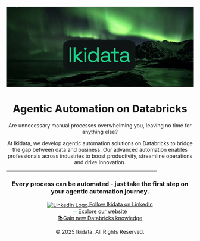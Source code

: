 <header class="hero">  
  <p align="center">  
    <a href="https://raw.githubusercontent.com/ikidata/ikidata_public_pictures/refs/heads/main/logos/new_ikidata_background_logo.gif">  
      <img src="https://raw.githubusercontent.com/ikidata/ikidata_public_pictures/refs/heads/main/logos/new_ikidata_background_logo.gif" alt="Ikidata Logo">  
    </a>  
  </p>  
  <h1>Agentic Automation on Databricks</h1>  
  <p>  
    Are unnecessary manual processes overwhelming you, leaving no time for anything else? 
  </p>  
    <p>  
    At Ikidata, we develop agentic automation solutions on Databricks to bridge the gap between data and business. Our advanced automation enables professionals across industries to boost productivity, streamline operations and drive innovation.
  </p>  
  <hr style="border: 1px solid #666; width: 80%;">  
    <h3>  
    Every process can be automated - just take the first step on your agentic automation journey.  
  </h3>  

<div class="follow-linkedin">  
  <a href="https://www.linkedin.com/company/ikidata/" target="_blank">  
    <img src="https://upload.wikimedia.org/wikipedia/commons/c/ca/LinkedIn_logo_initials.png" alt="LinkedIn Logo" style="width: 10px; vertical-align: middle;">  
      Follow Ikidata on LinkedIn  
  </a>  
</div>  
  
<div class="explore-website">  
  <a href="https://www.ikidata.fi" target="_blank">  
    <img src="https://github.com/ikidata/ikidata_public_pictures/blob/main/logos/Ikidata_aurora.png" alt="Ikidata Website Logo" style="width: 10px; vertical-align: middle;">  
      Explore our website  
  </a>  
</div>  

<div class="gain-knowledge">  
  <a href="https://www.ikidata.fi/knowledge" target="_blank">  
    📚Gain new Databricks knowledge  
  </a>  
</div>  

<footer class="footer">  
  <p></p>  
  <p>&copy; 2025 Ikidata. All Rights Reserved.</p>  
</footer>  
